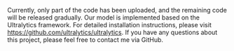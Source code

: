 Currently, only part of the code has been uploaded, and the remaining code will be released gradually.
Our model is implemented based on the Ultralytics framework. For detailed installation instructions, please visit https://github.com/ultralytics/ultralytics.
If you have any questions about this project, please feel free to contact me via GitHub.
